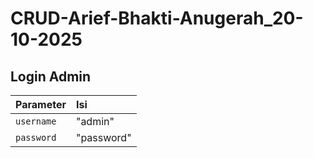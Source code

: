 ﻿# CRUD-Arief-Bhakti-Anugerah_20-10-2025

## Login Admin

| Parameter  | Isi        |
| :--------- | :--------- |
| `username` | "admin"    |
| `password` | "password" |
